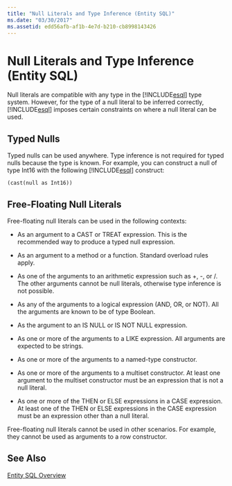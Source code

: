 ```yaml
---
title: "Null Literals and Type Inference (Entity SQL)"
ms.date: "03/30/2017"
ms.assetid: edd56afb-af1b-4e7d-b210-cb8998143426
---
```

# Null Literals and Type Inference (Entity SQL)
Null literals are compatible with any type in the [!INCLUDE[esql](../../../../../../includes/esql-md.md)] type system. However, for the type of a null literal to be inferred correctly, [!INCLUDE[esql](../../../../../../includes/esql-md.md)] imposes certain constraints on where a null literal can be used.  
  
## Typed Nulls  
 Typed nulls can be used anywhere. Type inference is not required for typed nulls because the type is known. For example, you can construct a null of type Int16 with the following [!INCLUDE[esql](../../../../../../includes/esql-md.md)] construct:  
  
 `(cast(null as Int16))`  
  
## Free-Floating Null Literals  
 Free-floating null literals can be used in the following contexts:  
  
- As an argument to a CAST or TREAT expression. This is the recommended way to produce a typed null expression.  
  
- As an argument to a method or a function. Standard overload rules apply.  
  
- As one of the arguments to an arithmetic expression such as +, -, or /. The other arguments cannot be null literals, otherwise type inference is not possible.  
  
- As any of the arguments to a logical expression (AND, OR, or NOT). All the arguments are known to be of type Boolean.  
  
- As the argument to an IS NULL or IS NOT NULL expression.  
  
- As one or more of the arguments to a LIKE expression. All arguments are expected to be strings.  
  
- As one or more of the arguments to a named-type constructor.  
  
- As one or more of the arguments to a multiset constructor. At least one argument to the multiset constructor must be an expression that is not a null literal.  
  
- As one or more of the THEN or ELSE expressions in a CASE expression. At least one of the THEN or ELSE expressions in the CASE expression must be an expression other than a null literal.  
  
 Free-floating null literals cannot be used in other scenarios. For example,  they cannot be used as arguments to a row constructor.  
  
## See Also  
 [Entity SQL Overview](../../../../../../docs/framework/data/adonet/ef/language-reference/entity-sql-overview.md)
